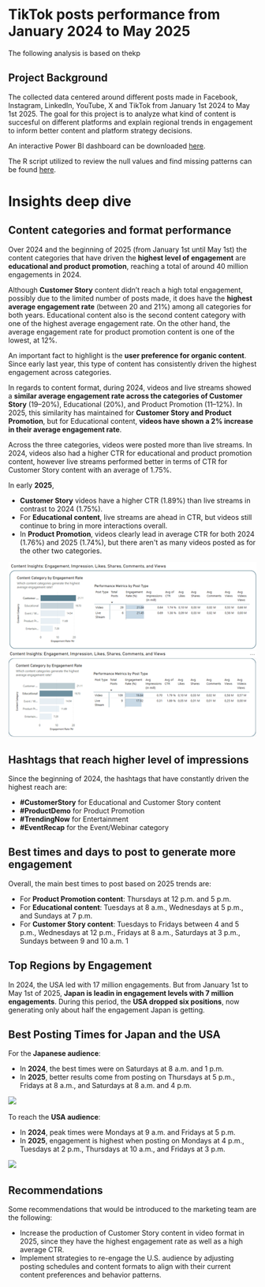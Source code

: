 # TikTok posts performance from January 2024 to May 2025 
The following analysis is based on thekp     

## Project Background
The collected data centered around different posts made in Facebook, Instagram, LinkedIn, YouTube, X and TikTok from January 1st 2024 to May 1st 2025. The goal for this project is to analyze what kind of content is succesful on different platforms and explain regional trends in engagement to inform better content and platform strategy decisions.

An interactive Power BI dashboard can be downloaded [here]().

The R script utilized to review the null values and find missing patterns can be found [here](Preparing_Data.R).

# Insights deep dive

## Content categories and format performance
Over 2024 and the beginning of 2025 (from January 1st until May 1st) the content categories that have driven the **highest level of engagement** are **educational and product promotion**, reaching a total of around 40 million engagements in 2024. 

Although **Customer Story** content didn’t reach a high total engagement, possibly due to the limited number of posts made, it does have the **highest average engagement rate** (between 20 and 21%) among all categories for both years. Educational content also is the second content category with one of the highest average engagement rate. On the other hand, the average engagement rate for product promotion content is one of the lowest, at 12%.

An important fact to highlight is the **user preference for organic content**. Since early last year, this type of content has consistently driven the highest engagement across categories.

In regards to content format, during 2024, videos and live streams showed a **similar average engagement rate across the categories of Customer Story** (19–20%), Educational (20%), and Product Promotion (11–12%). In 2025, this similarity has maintained for **Customer Story and Product Promotion**, but for Educational content, **videos have shown a 2% increase in their average engagement rate**.

Across the three categories, videos were posted more than live streams. In 2024, videos also had a higher CTR for educational and product promotion content, however live streams performed better in terms of CTR for Customer Story content with an average of 1.75%.

In early **2025**, 
-	**Customer Story** videos have a higher CTR (1.89%) than live streams in contrast to 2024 (1.75%).
-	For **Educational content**, live streams are ahead in CTR, but videos still continue to bring in more interactions overall.
-	In **Product Promotion**, videos clearly lead in average CTR for both 2024 (1.76%) and 2025 (1.74%), but there aren't as many videos posted as for the other two categories.

![](data_viz/customer_story_breakdown.png)
![](data_viz/educational_breakdown.png)

## Hashtags that reach higher level of impressions
Since the beginning of 2024, the hashtags that have constantly driven the highest reach are:
-	**#CustomerStory** for Educational and Customer Story content
-	**#ProductDemo** for Product Promotion
-	**#TrendingNow** for Entertainment
-	**#EventRecap** for the Event/Webinar category
  
## Best times and days to post to generate more engagement
Overall, the main best times to post based on 2025 trends are:
-	For **Product Promotion content**: Thursdays at 12 p.m. and 5 p.m.
-	For **Educational content**: Tuesdays at 8 a.m., Wednesdays at 5 p.m., and Sundays at 7 p.m.
-	For **Customer Story content**: Tuesdays to Fridays between 4 and 5 p.m., Wednesdays at 12 p.m., Fridays at 8 a.m., Saturdays at 3 p.m., Sundays between 9 and 10 a.m.
1[](https://github.com/kimberlyolivos/Social-Media-Post-Performance-2024-25/blob/main/data_viz/product_promotion_posting_times.png)
  
## Top Regions by Engagement
In 2024, the USA led with 17 million engagements. But from January 1st to May 1st of 2025, **Japan is leadin in engagement levels with 7 million engagements**. During this period, the **USA dropped six positions**, now generating only about half the engagement Japan is getting.

## Best Posting Times for Japan and the USA
For the **Japanese audience**:
-	In **2024**, the best times were on Saturdays at 8 a.m. and 1 p.m.  
-	In **2025**, better results come from posting on Thursdays at 5 p.m., Fridays at 8 a.m., and Saturdays at 8 a.m. and 4 p.m.
  
![](https://github.com/kimberlyolivos/Social-Media-Post-Performance-2024-25/blob/main/data_viz/japan_2025_posting_times.png)

To reach the **USA audience**:
-	In **2024**, peak times were Mondays at 9 a.m. and Fridays at 5 p.m.
-	In **2025**, engagement is highest when posting on Mondays at 4 p.m., Tuesdays at 2 p.m., Thursdays at 10 a.m., and Fridays at 3 p.m.
  
![](https://github.com/kimberlyolivos/Social-Media-Post-Performance-2024-25/blob/main/data_viz/usa_2025_posting_times.png)

## Recommendations
Some recommendations that would be introduced to the marketing team are the following:
-	Increase the production of Customer Story content in video format in 2025, since they have the highest engagement rate as well as a high average CTR. 
-	Implement strategies to re-engage the U.S. audience by adjusting posting schedules and content formats to align with their current content preferences and behavior patterns.

